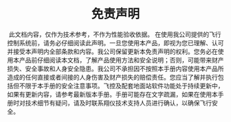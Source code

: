 # <center>免责声明</center>
​	此文档内容，仅作为技术参考，不作为性能验收依据。
​	在使用我公司提供的飞行控制系统前，请务必仔细阅读此声明。一旦您使用本产品，即视为您已理解、认可并接受本声明内全部条款和内容。我公司保留更新本免责声明的权利。您务必在使用本产品前仔细阅读本文档，了解产品使用方法和安全说明；否则，可能带来财产损失、安全事故和人身安全隐患。我公司不承担因不按照本手册内容使用本产品所造成的任何直接或者间接的人身伤害及财产损失的赔偿责任。您应当了解并执行包括但不限于本手册的安全注意事项。
​	飞控及配套地面站软件功能处于持续更新中，如果有更新内容，请参考最新版本手册。手册可能存在文字疏漏，如果在使用本手册时对技术细节有疑问，请及时联系翔仪技术支持人员进行确认，以确保飞行安全。
